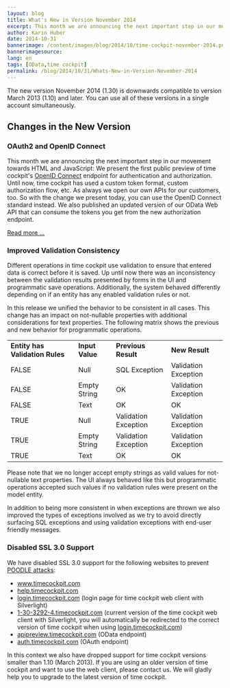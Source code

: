 ```yaml
---
layout: blog
title: What's New in Version November 2014
excerpt: This month we are announcing the next important step in our movement towards HTML and JavaScript -  We present the first public preview of time cockpit's OpenID Connect endpoint for authentication and authorization. Additionally we have improved validation consistency and disabled SSL 3.0 support to prevent POODLE attacks.
author: Karin Huber
date: 2014-10-31
bannerimage: /content/images/blog/2014/10/time-cockpit-november-2014.png
bannerimagesource: 
lang: en
tags: [OData,time cockpit]
permalink: /blog/2014/10/31/Whats-New-in-Version-November-2014
---
```


<p>The new version November 2014 (1.30) is downwards compatible to version March 2013 (1.10) and later. You can use all of these versions in a single account simultaneously.</p><h2>Changes in the New Version</h2><h3>OAuth2 and OpenID Connect</h3><p>This month we are announcing the next important step in our movement towards HTML and JavaScript: We present the first public preview of time cockpit's <a href="http://openid.net/connect/" target="_blank">OpenID Connect</a> endpoint for authentication and authorization. Until now, time cockpit has used a custom token format, custom authorization flow, etc. As always we open our own APIs for our customers, too. So with the change we present today, you can use the OpenID Connect standard instead. We also published an updated version of our OData Web API that can consume the tokens you get from the new authorization endpoint.</p><p>
  <a href="~/blog/2014/10/31/Welcome-OAuth2-and-OpenID-Connect">Read more ...</a>
</p><h3>Improved Validation Consistency</h3><p>Different operations in time cockpit use validation to ensure that entered data is correct before it is saved. Up until now there was an inconsistency between the validation results presented by forms in the UI and programmatic save operations. Additionally, the system behaved differently depending on if an entity has any enabled validation rules or not.</p><p>In this release we unified the behavior to be consistent in all cases. This change has an impact on not-nullable properties with additional considerations for text properties. The following matrix shows the previous and new behavior for programmatic operations.</p><table class="infoTable">
  <tbody>
    <tr>
      <td>
        <strong>Entity has Validation Rules</strong>
      </td>
      <td>
        <strong>Input Value</strong>
      </td>
      <td>
        <strong>Previous Result</strong>
      </td>
      <td>
        <strong>New Result</strong>
      </td>
    </tr>
    <tr>
      <td>FALSE</td>
      <td>Null</td>
      <td class="error">SQL Exception</td>
      <td>Validation Exception</td>
    </tr>
    <tr>
      <td>FALSE</td>
      <td>Empty String</td>
      <td class="error">OK</td>
      <td>Validation Exception</td>
    </tr>
    <tr>
      <td>FALSE</td>
      <td>Text</td>
      <td>OK</td>
      <td>OK</td>
    </tr>
    <tr>
      <td>TRUE</td>
      <td>Null</td>
      <td>Validation Exception</td>
      <td>Validation Exception</td>
    </tr>
    <tr>
      <td>TRUE</td>
      <td>Empty String</td>
      <td>Validation Exception</td>
      <td>Validation Exception</td>
    </tr>
    <tr>
      <td>TRUE</td>
      <td>Text</td>
      <td>OK</td>
      <td>OK</td>
    </tr>
  </tbody>
</table><p>Please note that we no longer accept empty strings as valid values for not-nullable text properties. The UI always behaved like this but programmatic operations accepted such values if no validation rules were present on the model entity.<br /></p><p>In addition to being more consistent in when exceptions are thrown we also improved the types of exceptions involved as we try to avoid directly surfacing SQL exceptions and using validation exceptions with end-user friendly messages.</p><h3>Disabled SSL 3.0 Support</h3><p>We have disabled SSL 3.0 support for the following websites to prevent <a href="http://en.wikipedia.org/wiki/POODLE" target="_blank">POODLE attacks</a>:</p><ul>
  <li>
    <a href="~/" target="_blank">www.timecockpit.com</a>
  </li>
  <li>
    <a href="https://help.timecockpit.com" target="_blank">help.timecockpit.com</a>
  </li>
  <li>
    <a href="https://login.timecockpit.com" target="_blank">login.timecockpit.com</a> (login page for time cockpit web client with Silverlight)</li>
  <li>
    <a href="https://1-30-3292-4.timecockpit.com" target="_blank">1-30-3292-4.timecockpit.com</a> (current version of the time cockpit web client with Silverlight, you will automatically be redirected to the correct version of time cockpit when using <a href="https://login.timecockpit.com" target="_blank">login.timecockpit.com</a>)</li>
  <li>
    <a href="https://apipreview.timecockpit.com" target="_blank">apipreview.timecockpit.com</a> (OData endpoint)</li>
  <li>
    <a href="https://auth.timecockpit.com" target="_blank">auth.timecockpit.com</a> (OAuth endpoint)</li>
</ul><p>In this context we also have dropped support for time cockpit versions smaller than 1.10 (March 2013). If you are using an older version of time cockpit and want to use the web client, please contact us. We will gladly help you to upgrade to the latest version of time cockpit.</p>